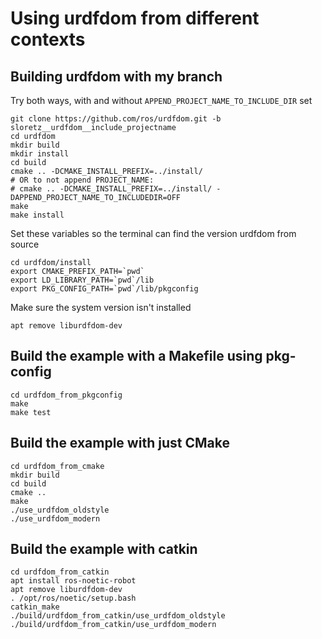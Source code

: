 # Using urdfdom from different contexts

## Building urdfdom with my branch

Try both ways, with and without `APPEND_PROJECT_NAME_TO_INCLUDE_DIR` set

```
git clone https://github.com/ros/urdfdom.git -b sloretz__urdfdom__include_projectname
cd urdfdom
mkdir build
mkdir install
cd build
cmake .. -DCMAKE_INSTALL_PREFIX=../install/
# OR to not append PROJECT_NAME:
# cmake .. -DCMAKE_INSTALL_PREFIX=../install/ -DAPPEND_PROJECT_NAME_TO_INCLUDEDIR=OFF
make
make install
```

Set these variables so the terminal can find the version urdfdom from source

```
cd urdfdom/install
export CMAKE_PREFIX_PATH=`pwd`
export LD_LIBRARY_PATH=`pwd`/lib
export PKG_CONFIG_PATH=`pwd`/lib/pkgconfig
```

Make sure the system version isn't installed

```
apt remove liburdfdom-dev
```

## Build the example with a Makefile using pkg-config

```
cd urdfdom_from_pkgconfig
make
make test
```

## Build the example with just CMake

```
cd urdfdom_from_cmake
mkdir build
cd build
cmake ..
make
./use_urdfdom_oldstyle
./use_urdfdom_modern
```

## Build the example with catkin

```
cd urdfdom_from_catkin
apt install ros-noetic-robot
apt remove liburdfdom-dev
. /opt/ros/noetic/setup.bash
catkin_make
./build/urdfdom_from_catkin/use_urdfdom_oldstyle
./build/urdfdom_from_catkin/use_urdfdom_modern
```
